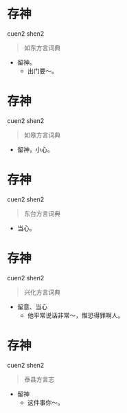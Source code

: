 # 存神
cuen2 shen2
> 如东方言词典
- 留神。
  - 出门要～。

# 存神
cuen2 shen2
> 如皋方言词典
- 留神，小心。

# 存神
cuen2 shen2
> 东台方言词典
- 当心。

# 存神
cuen2 shen2
> 兴化方言词典
- 留意、当心
  - 他平常说话非常～，惟恐得罪啊人。

# 存神
cuen2 shen2
> 泰县方言志
- 留神
  - 这件事你～。
